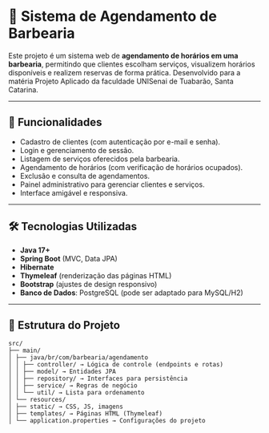 # 💈 Sistema de Agendamento de Barbearia

Este projeto é um sistema web de **agendamento de horários em uma barbearia**, permitindo que clientes escolham serviços, visualizem horários disponíveis e realizem reservas de forma prática. Desenvolvido para a matéria Projeto Aplicado da faculdade UNISenai de Tuabarão, Santa Catarina.

---

## 📌 Funcionalidades

- Cadastro de clientes (com autenticação por e-mail e senha).  
- Login e gerenciamento de sessão.  
- Listagem de serviços oferecidos pela barbearia.  
- Agendamento de horários (com verificação de horários ocupados).  
- Exclusão e consulta de agendamentos.  
- Painel administrativo para gerenciar clientes e serviços.  
- Interface amigável e responsiva.  

---

## 🛠️ Tecnologias Utilizadas

- **Java 17+**  
- **Spring Boot** (MVC, Data JPA)  
- **Hibernate**  
- **Thymeleaf** (renderização das páginas HTML)  
- **Bootstrap** (ajustes de design responsivo)  
- **Banco de Dados**: PostgreSQL (pode ser adaptado para MySQL/H2)  

---

## 📂 Estrutura do Projeto
```
src/
├── main/
│ ├── java/br/com/barbearia/agendamento
│ │ ├── controller/ → Lógica de controle (endpoints e rotas)
│ │ ├── model/ → Entidades JPA
│ │ ├── repository/ → Interfaces para persistência
│ │ ├── service/ → Regras de negócio
│ │ └── util/ → Lista para ordenamento
│ └── resources/
│ ├── static/ → CSS, JS, imagens
│ ├── templates/ → Páginas HTML (Thymeleaf)
│ └── application.properties → Configurações do projeto
```
